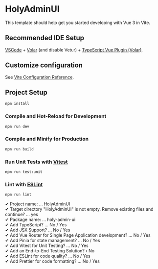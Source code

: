 # HolyAdminUI

This template should help get you started developing with Vue 3 in Vite.

## Recommended IDE Setup

[VSCode](https://code.visualstudio.com/) + [Volar](https://marketplace.visualstudio.com/items?itemName=Vue.volar) (and disable Vetur) + [TypeScript Vue Plugin (Volar)](https://marketplace.visualstudio.com/items?itemName=Vue.vscode-typescript-vue-plugin).

## Customize configuration

See [Vite Configuration Reference](https://vitejs.dev/config/).

## Project Setup

```sh
npm install
```

### Compile and Hot-Reload for Development

```sh
npm run dev
```

### Compile and Minify for Production

```sh
npm run build
```

### Run Unit Tests with [Vitest](https://vitest.dev/)

```sh
npm run test:unit
```

### Lint with [ESLint](https://eslint.org/)

```sh
npm run lint
```

✔ Project name: … HolyAdminUI <br/>
✔ Target directory "HolyAdminUI" is not empty. Remove existing files and continue? … yes<br/>
✔ Package name: … holy-admin-ui<br/>
✔ Add TypeScript? … No / Yes<br/>
✔ Add JSX Support? … No / Yes<br/>
✔ Add Vue Router for Single Page Application development? … No / Yes<br/>
✔ Add Pinia for state management? … No / Yes<br/>
✔ Add Vitest for Unit Testing? … No / Yes<br/>
✔ Add an End-to-End Testing Solution? › No<br/>
✔ Add ESLint for code quality? … No / Yes<br/>
✔ Add Prettier for code formatting? … No / Yes<br/>
